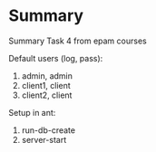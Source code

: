 # Summary
Summary Task 4 from epam courses

Default users (log, pass):
  1. admin, admin
  2. client1, client
  3. client2, client
  
Setup in ant:
  1. run-db-create
  2. server-start
